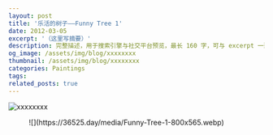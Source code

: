 ```yaml
---
layout: post
title: '乐活的树子——Funny Tree 1'
date: 2012-03-05
excerpt: '（这里写摘要）'
description: 完整描述，用于搜索引擎与社交平台预览，最长 160 字，可与 excerpt 一致
og_image: /assets/img/blog/xxxxxxxx
thumbnail: /assets/img/blog/xxxxxxxx
categories: Paintings
tags: 
related_posts: true
---
```


<img src="/assets/img/blog/xxxxxxxx" alt="xxxxxxxx">

<figure class="wp-block-image size-large">![](https://36525.day/media/Funny-Tree-1-800x565.webp)</figure>